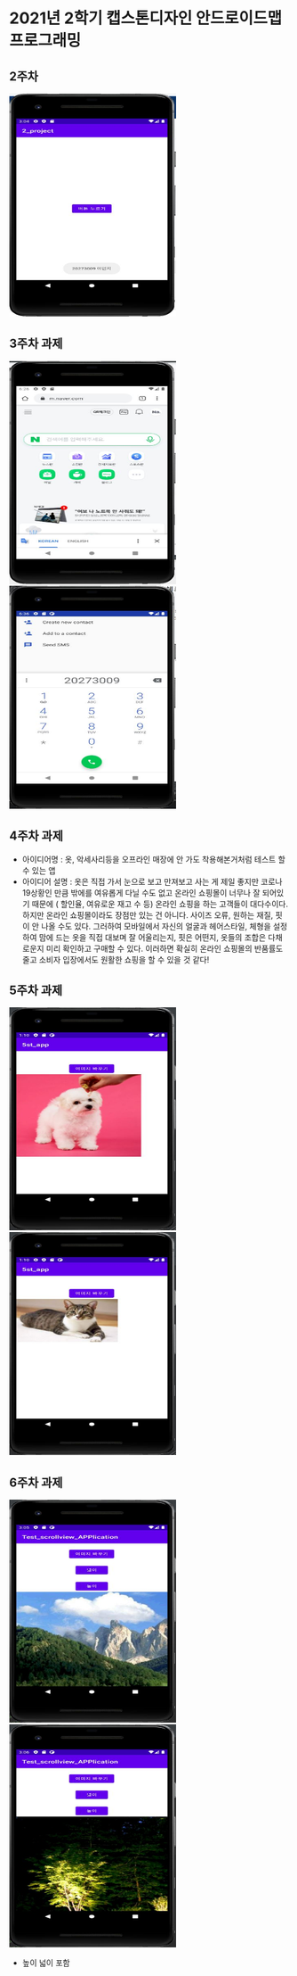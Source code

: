# 2021년 2학기 캡스톤디자인 안드로이드맵 프로그래밍

## 2주차
<img width="300" height="400" src="./png/캡스톤_20273009 이민지.JPG"></img>

## 3주차 과제
<img width="300" height="400" src="./png/naver.JPG"></img>
<img width="300" height="400" src="./png/전화걸기.JPG"></img>

## 4주차 과제
  - 아이디어명 : 옷, 악세사리등을 오프라인 매장에 안 가도 착용해본거처럼 테스트 할 수 있는 앱 
  - 아이디어 설명 : 옷은 직접 가서 눈으로 보고 만져보고 사는 게 제일 좋지만 코로나19상황인 만큼 밖에를 여유롭게 다닐 수도 없고 온라인 쇼핑몰이 너무나 잘 되어있기 때문에 ( 할인율, 여유로운 재고 수 등) 온라인 쇼핑을 하는 고객들이 대다수이다. 하지만 온라인 쇼핑몰이라도 장점만 있는 건 아니다. 사이즈 오류, 원하는 재질, 핏이 안 나올 수도 있다. 그러하여 모바일에서 자신의 얼굴과 헤어스타일, 체형을 설정하여 맘에 드는 옷을 직접 대보며 잘 어울리는지, 핏은 어떤지, 옷들의 조합은 다채로운지 미리 확인하고 구매할 수 있다. 이러하면 확실히 온라인 쇼핑몰의 반품률도 줄고 소비자 입장에서도 원활한 쇼핑을 할 수 있을 것 같다!

## 5주차 과제
<img width="300" height="400" src="./png/이미지바꾸기_강아지.JPG"></img>
<img width="300" height="400" src="./png/이미지바꾸기_고양이.JPG"></img>

## 6주차 과제
<img width="300" height="400" src="./png/이미지바꾸기6주차_1.JPG"></img>
<img width="300" height="400" src="./png/이미지바꾸기6주차_2.JPG"></img>
 - 높이 넓이 포함
